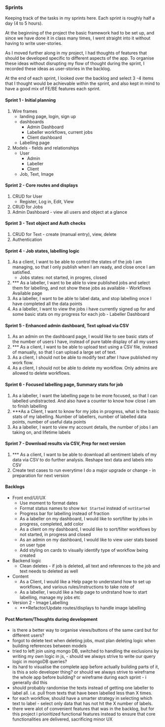 ### Sprints
Keeping track of the tasks in my sprints here. Each sprint is roughly half a day (4 to 5 hours).

At the beginning of the project the basic framework had to be set up, and since we have done it in class many times, I went straight into it without having to write user-stories. 

As I moved further along in my project, I had thoughts of features that should be developed specific to different aspects of the app. To organise these ideas without disrupting my flow of thought during the sprint, I recorded these ideas as user-stories in the backlog.

At the end of each sprint, I looked over the backlog and select 3 -4 items that I thought would be achievable within the sprint, and also kept in mind to have a good mix of FE/BE features each sprint.


#### Sprint 1 - Initial planning
1. Wire frames
    - landing page, login, sign up
    - dashboards
        - Admin Dashboard
        - Labeller workflows, current jobs
        - Client dashboard
    - Labelling page
2. Models - fields and relationships
    - User
        - Admin
        - Labeller
        - Client
    - Job, Text, Image

#### Sprint 2 - Core routes and displays
1. CRUD for User
    - Register, Log in, Edit, View
2. CRUD for Jobs
3. Admin Dashboard - view all users and object at a glance

#### Sprint 3 - Text object and Auth checks
1. CRUD for Text - create (manual entry), view, delete
2. Authentication

#### Sprint 4 - Job states, labelling logic
1. As a client, I want to be able to control the states of the job I am managing, so that I only publish when I am ready, and close once I am satisfied.
    - Jobs states: not started, in progres, closed
2. *** As a labeller, I want to be able to view published jobs and select them for labelling, and not show these jobs as available - Workflows Available page
3. As a labeller, I want to be able to label data, and stop labelling once I have completed all the data points
4. As a labeller, I want to view the jobs i have currently signed up for and some basic stats on my progress for each job - Labeller Dashboard

#### Sprint 5 - Enhanced admin dashboard, Text upload via CSV
1. As an admin on the dashboard page, I would like to see basic stats of the number of users I have, instead of pure table display of all my users
2. *** As a client, I want to be able to upload text using a CSV file, instead of manually, so that I can upload a large set of text.
3. As a client, I should not be able to modify text after I have published my work flow.
4. As a client, I should not be able to delete my workflow. Only admins are allowed to delete workflows.

#### Sprint 6 - Focused labelling page, Summary stats for job
1. As a labeller, I want the labelling page to be more focused, so that I can labelled undistracted. And also have a counter to know how close I am to finish labelling
2. ***As a Client, I want to know for my jobs in progress, what is the basic stats of my labelling. Number of labellers, number of labelled data points, number of useful data points
3. As a labeller, I want to view my account details, the number of jobs I am taking on, and lifetime labels

#### Sprint 7 - Download results via CSV, Prep for next version
1. *** As a client, I want to be able to download all sentiment labels of my data via CSV to do further analysis. Reshape text data and labels into CSV
2. Create test cases to run everytime I do a major upgrade or change - in preparation for next version

#### Backlogs
- Front end/UI/UX
    - Use moment to format dates
    - Format status names to show `Not Started` instead of `notStarted`
    - Progress bar for labelling instead of fraction
    - As a labeller on my dashboard, I would like to sort/filter by jobs in progress, completed, add color
    - As a client on my dashboard, I would like to sort/filter workflows by not started, in progress and closed
    - As an admin on my dashboard, I would like to view user stats based on user type
    - Add styling on cards to visually identify type of workflow being created
- Backend logic
    - Clean deletes - if job is deleted, all text and references to the job and text needs to deleted as well
- Content
    - As a Client, I would like a Help page to understand how to set up workflows, and various rules/instructions to take note of
    - As a labeller, I would like a help page to undrstand how to start labelling, manage my jobs etc
- Version 2 - Image Labelling
    - ***Refactor/Update routes/displays to handle image labelling

#### Post Mortem/Thoughts during development
- is there a better way to organise views/buttons of the same card but for different users?
- forgot to delete text when deleting jobs, must plan deleting logic when building references between models
- tried to left join using mongo DB, switched to handling the exclusions by writing my own logic in js, - should we always strive to write our query logic in mongoDB queries?
- its hard to visualise the complete app before actually building parts of it, is this a solo developer thing? or should we always strive to wireframe the whole app before building? or wireframe during each sprint - i generally did this
- should probably randomise the texts instead of getting one labeller to label all. i.e. pull from texts that have been labelled less than X times.
- for each workflow, should have a smarter strategy in selecting which text to label - select only data that has not hit the X number of labels.
- there were alot of convenient features that was in the backlog, but for this project i prioiritized functional features instead to ensure that core functionalities are delivered, sacrificing minor UX
